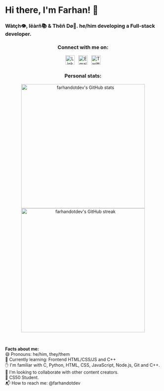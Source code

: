 <h1>Hi there, I'm Farhan! 👋</h1>

<!-- <img src="https://raw.githubusercontent.com/khanhtranngoccva/khanhtranngoccva/main/creeper.svg"> -->

<h3>Wàtçh👁️, lëàrñ📚 & Thêñ Dø🥋.
he/him developing a Full-stack developer.</h3>

<section align="center">
    <h3>Connect with me on:</h3>
    <div>
        <a href="https://linkedin.com/in/farhandotdev"><img width="30px" height="30px" src="https://raw.githubusercontent.com/farhandotdev/farhandotdev/main/img/linkedin.svg" alt="LinkedIn"></a>
        &nbsp;
        <a href="mailto://farhanalam.dev@gmail.com"><img width="30px" height="30px" src="https://raw.githubusercontent.com/farhandotdev/farhandotdev/main/img/gmail.svg" alt="Email"></a>
        &nbsp;
        <a href="https://twitter.com/farhandotdev"><img width="30px" height="30px" src="https://raw.githubusercontent.com/farhandotdev/farhandotdev/main/img/twitter.svg" alt="Twitter"></a>
    </div>
</section>

<section align="center">
    <h3>Personal stats:</h3>
    <div>
        <img width="400px" src="https://github-readme-stats.vercel.app/api?username=farhandotdev" alt="farhandotdev's GitHub stats"/>
        <img width="400px" src="https://github-readme-streak-stats.herokuapp.com/?user=farhandotdev&" alt="farhandotdev's GitHub streak"/>
    </div>
</section>
<p>&nbsp;</p>
<div><b>Facts about me:</b></div>
<div>😄 Pronouns: he/him, they/them</div>
<div>🌱 Currently learning: Frontend HTML/CSS/JS and C++</div>
<div>✋ I'm familiar with C, Python, HTML, CSS, JavaScript, Node.js, Git and C++.</div>
<div>🌟 I'm looking to collaborate with other content creators.</div>
<div>🎒 CS50 Student.</div>
<div>📬 How to reach me: @farhandotdev</div>
